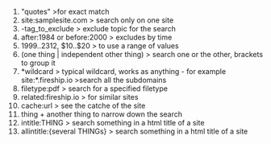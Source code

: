 1. "quotes" >for exact match
2. site:samplesite.com > search only on one site
3. -tag_to_exclude > exclude topic for the search
4. after:1984 or before:2000 > excludes by time
5. 1999..2312, \$10..\$20 > to use a range of values
6. (one thing | independent other thing) > search one or the other, brackets to group it
7. \*wildcard > typical wildcard, works as anything - for example site:\*.fireship.io >search all the subdomains
8. filetype:pdf > search for a specified filetype
9. related:fireship.io > for similar sites
10. cache:url > see the catche of the site
11. thing + another thing to narrow down the search
12. intitle:THING > search something in a html title of a site
13. allintitle:{several THINGs} > search something in a html title of a site